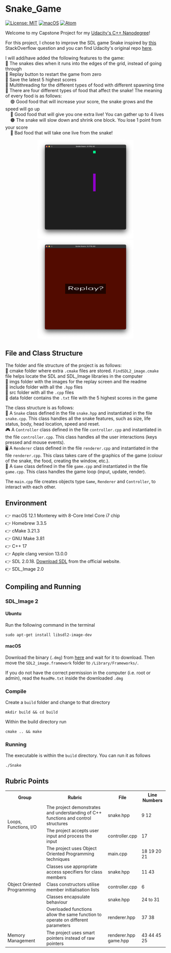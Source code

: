 # Snake_Game

[![License: MIT](https://img.shields.io/badge/License-MIT-yellow.svg)](https://opensource.org/licenses/MIT) [![macOS](https://svgshare.com/i/ZjP.svg)](https://svgshare.com/i/ZjP.svg) [![Atom](https://badgen.net/badge/icon/atom?icon=atom&label)](https://atom.io)

Welcome to my Capstone Project for my [Udacity's C++ Nanodegree](https://www.udacity.com/course/c-plus-plus-nanodegree--nd213)!

For this project, I chose to improve the SDL game Snake inspired by [this](https://codereview.stackexchange.com/questions/212296/snake-game-in-c-with-sdl) StackOverflow question and you can find Udacity's original repo [here](https://github.com/udacity/CppND-Capstone-Snake-Game).

I will add/have added the following features to the game:  
🐍 The snakes dies when it runs into the edges of the grid, instead of going through  
🐍 Replay button to restart the game from zero  
🐍 Save the latest 5 highest scores  
🐍 Multithreading for the different types of food with different spawning time  
🐍 There are four different types of food that affect the snake! The meaning of every food is as follows:  
&nbsp;&nbsp;&nbsp;&nbsp;🟢 Good food that will increase your score, the snake grows and the speed will go up  
&nbsp;&nbsp;&nbsp;&nbsp;🔵 Good food that will give you one extra live! You can gather up to 4 lives  
&nbsp;&nbsp;&nbsp;&nbsp;🟠 The snake will slow down and shrink one block. You lose 1 point from your score  
&nbsp;&nbsp;&nbsp;&nbsp;🔴 Bad food that will take one live from the snake!  

<p align="center"><img src="imgs/Game_screen.png" alt="Snake game" width="300" /><img src="imgs/Replay_screen.png" alt="Snake game" width="300" /></p>

## File and Class Structure
The folder and file structure of the project is as follows:  
📂 cmake folder where extra `.cmake` files are stored. `FindSDL2_image.cmake` file helps locate the SDL and SDL_Image libraries in the computer  
📂 imgs folder with the images for the replay screen and the readme  
📂 include folder with all the `.hpp` files  
📂 src folder with all the `.cpp` files  
📂 data folder contains the `.txt` file with the 5 highest scores in the game  

The class structure is as follows:  
🐍 A `Snake` class defined in the file `snake.hpp` and instantiated in the file `snake.cpp`. This class handles all the snake features, such as size, life status, body, head location, speed and reset.  
🎮 A `Controller` class defined in the file `controller.cpp` and instantiated in the file `controller.cpp`. This class handles all the user interactions (keys pressed and mouse events).  
🖥 A `Renderer` class defined in the file `renderer.cpp` and instantiated in the file `renderer.cpp`. This class takes care of the graphics of the game (colour of the snake, the food, creating the window, etc.).  
👾 A `Game` class defined in the file `game.cpp` and instantiated in the file `game.cpp`. This class handles the game loop (input, update, render).  

The `main.cpp` file creates objects type `Game`, `Renderer` and `Controller`, to interact with each other.

## Environment
👉 macOS 12.1 Monterey with 8-Core Intel Core i7 chip  
👉 Homebrew 3.3.5  
👉 cMake 3.21.3  
👉 GNU Make 3.81  
👉 C++ 17  
👉 Apple clang version 13.0.0  
👉 SDL 2.0.18. [Download SDL](https://www.libsdl.org/download-2.0.php) from the official website.  
👉 SDL_Image 2.0

## Compiling and Running
### SDL_Image 2
#### Ubuntu
Run the following command in the terminal
```
sudo apt-get install libsdl2-image-dev
```
#### macOS
Download the binary (`.dmg`) from [here](https://www.libsdl.org/projects/SDL_image/) and wait for it to download. Then move the `SDL2_image.framework` folder to `/Library/Frameworks/`.

If you do not have the correct permission in the computer (i.e. root or admin), read the `ReadMe.txt` inside the downloaded `.dmg`

### Compile
Create a `build` folder and change to that directory
```
mkdir build && cd build
```

Within the build directory run
```
cmake .. && make
```

### Running
The executable is within the `build` directory. You can run it as follows
```
./Snake
```

## Rubric Points
<!-- Going back to HTML because Markdown restricts format too much --->
<table>
  <tr>
    <th>Group</th>
    <th>Rubric</th>
    <th>File</th>
    <th>Line Numbers</th>
  </tr>
  <tr>
    <td rowspan="2">Loops, Functions, I/O</td>
    <td>The project demonstrates and understanding of C++ functions and control structures</td>
    <td>snake.hpp</td>
    <td>9 12</td>
  </tr>
  <tr>
    <td>The project accepts user input and process the input</td>
    <td>controller.cpp</td>
    <td>17</td>
  </tr>
  <tr>
    <td rowspan="5">Object Oriented Programming</td>
    <td>The project uses Object Oriented Programming techniques</td>
    <td>main.cpp</td>
    <td>18 19 20 21</td>
  </tr>
  <tr>
    <td>Classes use appropriate access specifiers for class members</td>
    <td>snake.hpp</td>
    <td>11 43</td>
  </tr>
  <tr>
    <td>Class constructors utilise member initialisation lists</td>
    <td>controller.cpp</td>
    <td>6</td>
  </tr>
  <tr>
    <td>Classes encapsulate behaviour</td>
    <td>snake.hpp</td>
    <td>24 to 31</td>
  </tr>
  <tr>
    <td>Overloaded functions allow the same function to operate on different parameters</td>
    <td>renderer.hpp</td>
    <td>37 38</td>
  </tr>
  <tr>
    <td rowspan="1">Memory Management</td>
    <td>The project uses smart pointers instead of raw pointers</td>
    <td>renderer.hpp <br/> game.hpp</td>
    <td>43 44 45 <br/> 25</td>
  </tr>
</table>
